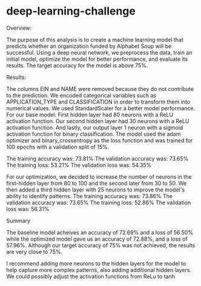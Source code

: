 # deep-learning-challenge

Overview: 

The purpose of this analysis is to create a machine learning model that predicts whether an organization funded by Alphabet Soup will be successful. Using a deep neural network, we preprocess the data, train an initial model, optimize the model for better performance, and evaluate its results. The target accuracy for the model is above 75%.

Results: 

The columns EIN and NAME were removed because they do not contribute to the prediction.
We encoded categorical variables such as APPLICATION_TYPE and CLASSIFICATION in order to transform them into numerical values.
We used StandardScaler for a better model performance. 
For our base model: First hidden layer had 80 neurons with a ReLU activation function.
Our second hidden layer had 30 neurons with a ReLU activation function.
And lastly, our output layer 1 neuron with a sigmoid activation function for binary classification. 
The model used the adam optimizer and binary_crossentropy as the loss function and was trained for 100 epochs with a validation split of 15%.

The training accuracy was: 73.81%
The validation accuracy was: 73.65%
The training loss: 53.21%
The validation loss was: 54.35%

For our optimization, we decided to increase the number of neurons in the first-hidden layer from 80 to 100 and the second later from 30 to 50. We then added a third hidden layer with 25 neurons to improve the model's ability to identify patterns. 
The training accuracy was: 73.86%
The validation accuracy was: 73.65%
The training loss: 52.86%
The validation loss was: 56.31%

Summary 

The baseline model acheives an accuracy of 72.69% and a loss of 56.50% while the optimized model gave us an accuracy of 72.88%, and a loss of 57.96%. 
Although our target accuracy of 75% was not achieved, the results are very close to 75%. 

I recommend adding more neurons to the hidden layers for the model to help capture more complex patterns, also adding additional hidden layers. We could possibly adjust the activation functions from ReLu to tanh 
